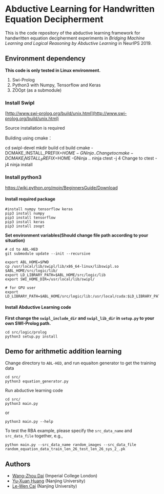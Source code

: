 # Abductive Learning for Handwritten Equation Decipherment

This is the code repository of the abductive learning framework for handwritten
equation decipherment experiments in _Bridging Machine Learning and Logical
Reasoning by Abductive Learning_ in NeurIPS 2019.

## Environment dependency

**This code is only tested in Linux environment.**

1. Swi-Prolog
2. Python3 with Numpy, Tensorflow and Keras
3. ZOOpt (as a submodule)

### Install Swipl
[http://www.swi-prolog.org/build/unix.html](http://www.swi-prolog.org/build/unix.html)

Source installation is required

Building using cmake：

cd swipl-devel
mkdir build
cd build
cmake -DCMAKE_INSTALL_PREFIX=$HOME -G Ninja ..   Change to  cmake -DCMAKE_INSTALL_PREFIX=$HOME -GNinja ..
ninja
ctest -j 4    Change to   ctest -j4
ninja install

### Install python3

<https://wiki.python.org/moin/BeginnersGuide/Download>

#### Install required package

```shell
#install numpy tensorflow keras
pip3 install numpy
pip3 install tensorflow
pip3 install keras
pip3 install zoopt
```

**Set environment variables(Should change file path according to your situation)**

```Shell
# cd to ABL-HED
git submodule update --init --recursive

export ABL_HOME=$PWD
cp /usr/local/lib/swipl/lib/x86_64-linux/libswipl.so $ABL_HOME/src/logic/lib/
export LD_LIBRARY_PATH=$ABL_HOME/src/logic/lib
export SWI_HOME_DIR=/usr/local/lib/swipl/

# for GPU user
export LD_LIBRARY_PATH=$ABL_HOME/src/logic/lib:/usr/local/cuda:$LD_LIBRARY_PATH

```


#### Install Abductive Learning code

**First change the `swipl_include_dir` and `swipl_lib_dir` in `setup.py` to your own SWI-Prolog path.**

```Shell
cd src/logic/prolog
python3 setup.py install
```

## Demo for arithmetic addition learning

Change directory to `ABL-HED`, and run equaiton generator to get the training data

```shell
cd src/
python3 equation_generator.py
```

Run abductive learning code

```shell
cd src/
python3 main.py
```

or
```shell
python3 main.py --help
```

To test the RBA example, please specify the `src_data_name` and `src_data_file`
together, e.g.,

```shell
python main.py --src_data_name random_images --src_data_file random_equation_data_train_len_26_test_len_26_sys_2_.pk
```
## Authors

- [Wang-Zhou Dai](http://daiwz.net) (Imperial College London)
- [Yu-Xuan Huang](http://www.lamda.nju.edu.cn/huangyx/) (Nanjing University)
- [Le-Wen Cai](http://www.lamda.nju.edu.cn/cailw/) (Nanjing University)
